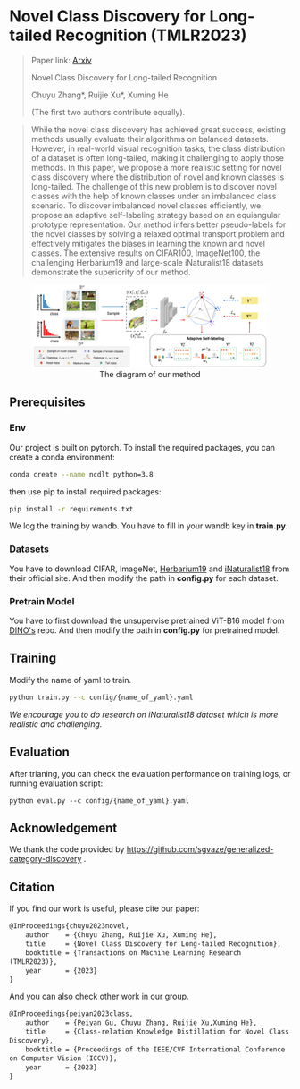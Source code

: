 # Novel Class Discovery for Long-tailed Recognition (TMLR2023)
> Paper link: [Arxiv](https://arxiv.org/abs/2308.02989)
> 
> Novel Class Discovery for Long-tailed Recognition
> 
> Chuyu Zhang*, Ruijie Xu*, Xuming He
> 
> (The first two authors contribute equally).

> While the novel class discovery has achieved great success, existing methods usually evaluate their algorithms on balanced datasets. However, in real-world visual recognition tasks, the class distribution of a dataset is often long-tailed, making it challenging to apply those methods. In this paper, we propose a more realistic setting for novel class discovery where the distribution of novel and known classes is long-tailed. The challenge of this new problem is to discover novel classes with the help of known classes under an imbalanced class scenario. To discover imbalanced novel classes efficiently, we propose an adaptive self-labeling strategy based on an equiangular prototype representation. Our method infers better pseudo-labels for the novel classes by solving a relaxed optimal transport problem and effectively mitigates the biases in learning the known and novel classes. The extensive results on CIFAR100, ImageNet100, the challenging Herbarium19 and large-scale iNaturalist18 datasets demonstrate the superiority of our method.

<style>
figure {
  text-align: center;
}

figcaption {
  display: block;
  margin: 0 auto;
}
</style>
<figure>
  <img src="assets/frame.png" alt="Alt Text">
  <figcaption>The diagram of our method</figcaption>
</figure>


## Prerequisites
### Env
Our project is built on pytorch.
To install the required packages, you can create a conda environment:

```sh
conda create --name ncdlt python=3.8
```

then use pip to install required packages:

```sh
pip install -r requirements.txt
```

We log the training by wandb. You have to fill in your wandb key in **train.py**.

<!-- USAGE EXAMPLES -->
### Datasets
You have to download CIFAR, ImageNet, [Herbarium19](https://www.kaggle.com/c/herbarium-2019-fgvc6) and [iNaturalist18](https://github.com/visipedia/inat_comp/tree/master/2018) from their official site. And then modify the path in **config.py** for each dataset.

### Pretrain Model
You have to first download the unsupervise pretrained ViT-B16 model from [DINO's](https://github.com/facebookresearch/dino) repo. And then modify the path in **config.py** for pretrained model.

## Training

Modify the name of yaml to train.

```sh
python train.py --c config/{name_of_yaml}.yaml
```

*We encourage you to do research on iNaturalist18 dataset which is more realistic and challenging.*

## Evaluation

After trianing, you can check the evaluation performance on training logs, or running evaluation script:

```
python eval.py --c config/{name_of_yaml}.yaml
```

## Acknowledgement
We thank the code provided by https://github.com/sgvaze/generalized-category-discovery .

## Citation


If you find our work is useful, please cite our paper:

```
@InProceedings{chuyu2023novel,
    author    = {Chuyu Zhang, Ruijie Xu, Xuming He},
    title     = {Novel Class Discovery for Long-tailed Recognition},
    booktitle = {Transactions on Machine Learning Research (TMLR2023)},
    year      = {2023}
}
```


And you can also check other work in our group.

```
@InProceedings{peiyan2023class,
    author    = {Peiyan Gu, Chuyu Zhang, Ruijie Xu,Xuming He},
    title     = {Class-relation Knowledge Distillation for Novel Class Discovery},
    booktitle = {Proceedings of the IEEE/CVF International Conference on Computer Vision (ICCV)},
    year      = {2023}
}